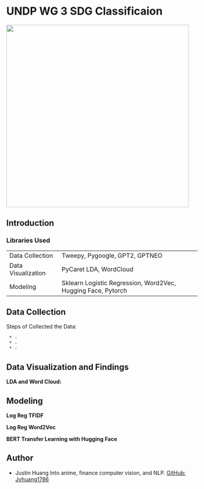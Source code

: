 # UNDP WG 3 SDG Classificaion 
<img src="https://github.com/jvhuang1786/UNDP_SDG_NER/blob/main/original-15.jpg" width="480"></img>

## Introduction


### Libraries Used


<table>

<tr>
  <td>Data Collection</td>
  <td>Tweepy, Pygoogle, GPT2, GPTNEO</td>
</tr>

<tr>
  <td>Data Visualization</td>
  <td>PyCaret LDA, WordCloud</td>
</tr>

<tr>
  <td>Modeling</td>
  <td>Sklearn Logistic Regression, Word2Vec, Hugging Face, Pytorch</td>
</tr>

</table>


## Data Collection 

Steps of Collected the Data: 

     * -
     * -
     * -  
  



## Data Visualization and Findings

**LDA and Word Cloud:**

     
     
## Modeling 

**Log Reg TFIDF**


**Log Reg Word2Vec**

**BERT Transfer Learning with Hugging Face**





## Author


* Justin Huang
  Into anime, finance computer vision, and NLP.
  [GitHub: Jvhuang1786](https://jvhuang1786.github.io/)

